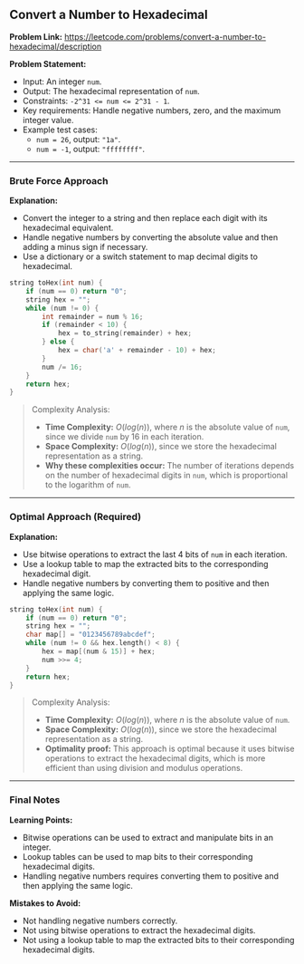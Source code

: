 ## Convert a Number to Hexadecimal

**Problem Link:** https://leetcode.com/problems/convert-a-number-to-hexadecimal/description

**Problem Statement:**
- Input: An integer `num`.
- Output: The hexadecimal representation of `num`.
- Constraints: `-2^31 <= num <= 2^31 - 1`.
- Key requirements: Handle negative numbers, zero, and the maximum integer value.
- Example test cases:
  - `num = 26`, output: `"1a"`.
  - `num = -1`, output: `"ffffffff"`.

---

### Brute Force Approach

**Explanation:**
- Convert the integer to a string and then replace each digit with its hexadecimal equivalent.
- Handle negative numbers by converting the absolute value and then adding a minus sign if necessary.
- Use a dictionary or a switch statement to map decimal digits to hexadecimal.

```cpp
string toHex(int num) {
    if (num == 0) return "0";
    string hex = "";
    while (num != 0) {
        int remainder = num % 16;
        if (remainder < 10) {
            hex = to_string(remainder) + hex;
        } else {
            hex = char('a' + remainder - 10) + hex;
        }
        num /= 16;
    }
    return hex;
}
```

> Complexity Analysis:
> - **Time Complexity:** $O(log(n))$, where $n$ is the absolute value of `num`, since we divide `num` by 16 in each iteration.
> - **Space Complexity:** $O(log(n))$, since we store the hexadecimal representation as a string.
> - **Why these complexities occur:** The number of iterations depends on the number of hexadecimal digits in `num`, which is proportional to the logarithm of `num`.

---

### Optimal Approach (Required)

**Explanation:**
- Use bitwise operations to extract the last 4 bits of `num` in each iteration.
- Use a lookup table to map the extracted bits to the corresponding hexadecimal digit.
- Handle negative numbers by converting them to positive and then applying the same logic.

```cpp
string toHex(int num) {
    if (num == 0) return "0";
    string hex = "";
    char map[] = "0123456789abcdef";
    while (num != 0 && hex.length() < 8) {
        hex = map[(num & 15)] + hex;
        num >>= 4;
    }
    return hex;
}
```

> Complexity Analysis:
> - **Time Complexity:** $O(log(n))$, where $n$ is the absolute value of `num`.
> - **Space Complexity:** $O(log(n))$, since we store the hexadecimal representation as a string.
> - **Optimality proof:** This approach is optimal because it uses bitwise operations to extract the hexadecimal digits, which is more efficient than using division and modulus operations.

---

### Final Notes

**Learning Points:**
- Bitwise operations can be used to extract and manipulate bits in an integer.
- Lookup tables can be used to map bits to their corresponding hexadecimal digits.
- Handling negative numbers requires converting them to positive and then applying the same logic.

**Mistakes to Avoid:**
- Not handling negative numbers correctly.
- Not using bitwise operations to extract the hexadecimal digits.
- Not using a lookup table to map the extracted bits to their corresponding hexadecimal digits.